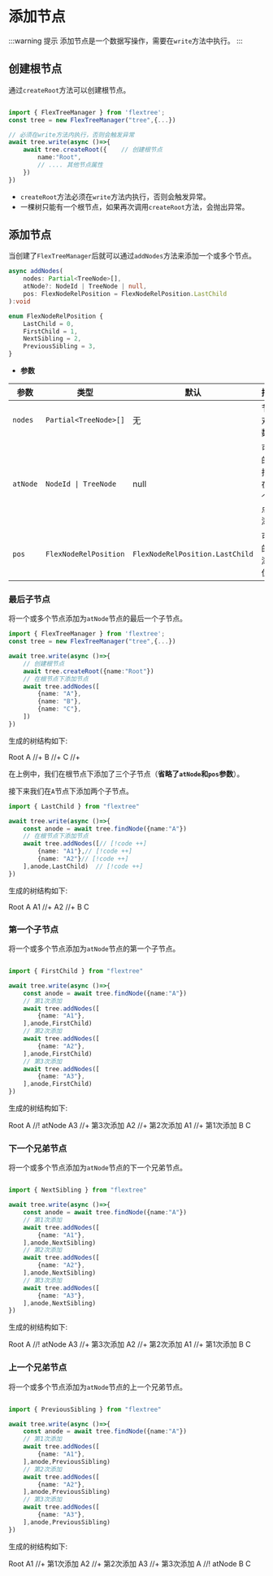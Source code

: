 # 添加节点

:::warning 提示
 添加节点是一个数据写操作，需要在`write`方法中执行。
:::

## 创建根节点

通过`createRoot`方法可以创建根节点。

```ts

import { FlexTreeManager } from 'flextree';
const tree = new FlexTreeManager("tree",{...})

// 必须在write方法内执行，否则会触发异常
await tree.write(async ()=>{ 
    await tree.createRoot({    // 创建根节点
        name:"Root",
        // .... 其他节点属性    
    })  
})
```

- `createRoot`方法必须在`write`方法内执行，否则会触发异常。
- 一棵树只能有一个根节点，如果再次调用`createRoot`方法，会抛出异常。


## 添加节点

当创建了`FlexTreeManager`后就可以通过`addNodes`方法来添加一个或多个节点。

```ts
async addNodes(
    nodes: Partial<TreeNode>[], 
    atNode?: NodeId | TreeNode | null, 
    pos: FlexNodeRelPosition = FlexNodeRelPosition.LastChild
):void

enum FlexNodeRelPosition {
    LastChild = 0,
    FirstChild = 1,
    NextSibling = 2,
    PreviousSibling = 3,
}

```

- **参数**

| 参数 | 类型 | 默认 | 描述 |
| --- | --- | --- | --- |
| `nodes` | `Partial<TreeNode>[]` | 无 | 节点对象数组 |
| `atNode` | `NodeId \| TreeNode` | null  | 可选的，指定在哪个节点下添加 |
| `pos` | `FlexNodeRelPosition` | `FlexNodeRelPosition.LastChild` | 可选的，添加位置 |

### 最后子节点

将一个或多个节点添加为`atNode`节点的最后一个子节点。

```ts {4-14}
import { FlexTreeManager } from 'flextree';
const tree = new FlexTreeManager("tree",{...})

await tree.write(async ()=>{  
    // 创建根节点
    await tree.createRoot({name:"Root"}) 
    // 在根节点下添加节点
    await tree.addNodes([
        {name: "A"},   
        {name: "B"},
        {name: "C"},
    ])
})  

```

生成的树结构如下:

<LiteTree>
Root
    A           //+
    B           //+
    C           //+
</LiteTree>

在上例中，我们在根节点下添加了三个子节点（**省略了`atNode`和`pos`参数**）。

接下来我们在`A`节点下添加两个子节点。

```ts 
import { LastChild } from "flextree"

await tree.write(async ()=>{ 
    const anode = await tree.findNode({name:"A"})
    // 在根节点下添加节点
    await tree.addNodes([// [!code ++]
        {name: "A1"},// [!code ++]
        {name: "A2"}// [!code ++]
    ],anode,LastChild)  // [!code ++]
})

```

生成的树结构如下:


<LiteTree>
Root
    A
        A1      //+
        A2      //+
    B
    C
</LiteTree>


### 第一个子节点

将一个或多个节点添加为`atNode`节点的第一个子节点。

 
```ts {4-14} 

import { FirstChild } from "flextree"

await tree.write(async ()=>{   
    const anode = await tree.findNode({name:"A"})
    // 第1次添加
    await tree.addNodes([
        {name: "A1"},
    ],anode,FirstChild)
    // 第2次添加
    await tree.addNodes([
        {name: "A2"},
    ],anode,FirstChild)
    // 第3次添加
    await tree.addNodes([
        {name: "A3"},
    ],anode,FirstChild)
})  

```

生成的树结构如下:

<LiteTree>
Root
    A               //! atNode
        A3          //+ 第3次添加
        A2          //+ 第2次添加
        A1          //+ 第1次添加    
    B
    C
</LiteTree>


### 下一个兄弟节点

将一个或多个节点添加为`atNode`节点的下一个兄弟节点。


```ts {4-14} 

import { NextSibling } from "flextree"

await tree.write(async ()=>{   
    const anode = await tree.findNode({name:"A"})
    // 第1次添加
    await tree.addNodes([
        {name: "A1"},
    ],anode,NextSibling)
    // 第2次添加
    await tree.addNodes([
        {name: "A2"},
    ],anode,NextSibling)
    // 第3次添加
    await tree.addNodes([
        {name: "A3"},
    ],anode,NextSibling)
})  

```

生成的树结构如下:

<LiteTree>
Root
    A               //! atNode
    A3          //+ 第3次添加
    A2          //+ 第2次添加
    A1          //+ 第1次添加    
    B
    C
</LiteTree>

### 上一个兄弟节点


将一个或多个节点添加为`atNode`节点的上一个兄弟节点。


```ts {4-14} 

import { PreviousSibling } from "flextree"

await tree.write(async ()=>{   
    const anode = await tree.findNode({name:"A"})
    // 第1次添加
    await tree.addNodes([
        {name: "A1"},
    ],anode,PreviousSibling)
    // 第2次添加
    await tree.addNodes([
        {name: "A2"},
    ],anode,PreviousSibling)
    // 第3次添加
    await tree.addNodes([
        {name: "A3"},
    ],anode,PreviousSibling)
})  

```

生成的树结构如下:

<LiteTree>
Root    
    A1          //+ 第1次添加
    A2          //+ 第2次添加
    A3          //+ 第3次添加
    A               //! atNode 
    B
    C
</LiteTree>


